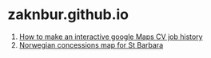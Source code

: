 zaknbur.github.io
=================

1. [How to make an interactive google Maps CV job history](../../cv-jobs/cv-job-map.html)
2. [Norwegian concessions map for St Barbara](../../norway/README.md)
